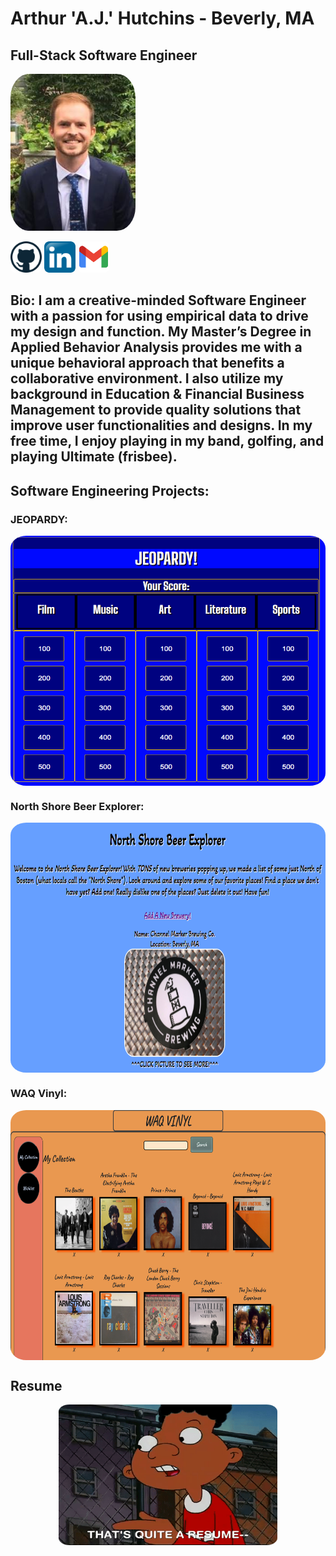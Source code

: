 # Arthur 'A.J.' Hutchins - Beverly, MA
## Full-Stack Software Engineer

<p display="block">
<a href="https://www.linkedin.com/in/a-j-hutchins-engineer/"><img src="./AJ_Headshot.jpg" height="auto" width="200" style="border-radius:15%"></a>
  <p flex-wrap="wrap">
  <a href="https://github.com/ajhutchins"><img src="./github.png" height="50" width="auto" style="border-radius:15%"></a>
  <a href="https://www.linkedin.com/in/a-j-hutchins-engineer/"><img src="./linkedin.png" height="50" width="auto" style="border-radius:15%"></a>
  <a href=""><img src="./gmail.png" height="50" width="auto" style="border-radius:15%"></a>
  </p>
</p>

## Bio: I am a creative-minded Software Engineer with a passion for using empirical data to drive my design and function. My Master’s Degree in Applied Behavior Analysis provides me with a unique behavioral approach that benefits a collaborative environment. I also utilize my background in Education & Financial Business Management to provide quality solutions that improve user functionalities and designs. In my free time, I enjoy playing in my band, golfing, and playing Ultimate (frisbee).

## Software Engineering Projects:
### JEOPARDY:
<p align="center">
<a href="https://github.com/ajhutchins/Jeopardy/blob/main/README.md"><img src="./Jeopardy_Screen_Shot.png" height="400" width="525" align="center" style="border-radius:5%"></a>
</p>

### North Shore Beer Explorer:
<p align="center">
<a href="https://thawing-spire-75376.herokuapp.com/beer_explorer"><img src="./NS_Beer_Explorer.png" height="400" width="550" align="center" style="border-radius:5%"></a>
</p>

### WAQ Vinyl:
<p align="center">
<a href="https://whispering-everglades-63027.herokuapp.com/"><img src="./WAQ_Vinyl.png" height="400" width="550" align="center" style="border-radius:5%"></a>
</p>

## Resume
<p align="center">
<a href="https://docs.google.com/document/d/1JdCxPp6XfGWnMLL4icAyQxp3IikHtgIBYteUyHrfM3I/edit?usp=sharing"><img src="./Gerald.gif" height="225" width="350" align="center" style="border-radius:5%"></a>
</p>
